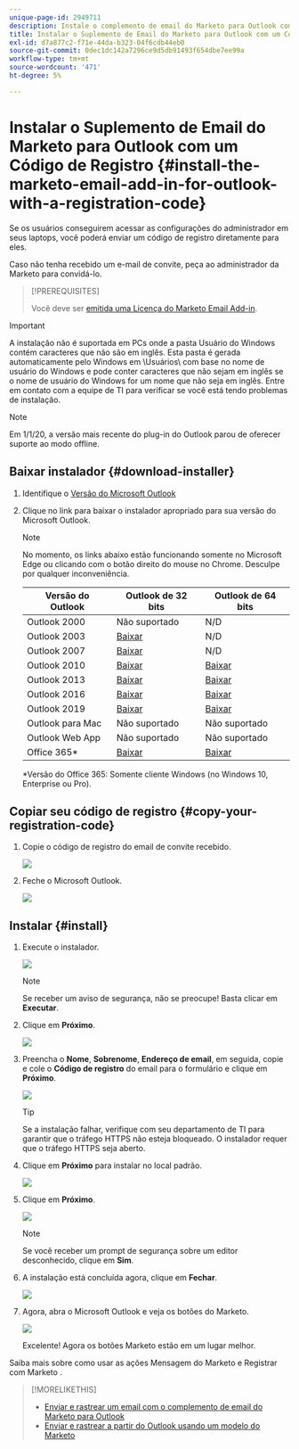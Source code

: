 ```yaml
---
unique-page-id: 2949711
description: Instale o complemento de email do Marketo para Outlook com um código de registro - Marketo Docs - Documentação do produto
title: Instalar o Suplemento de Email do Marketo para Outlook com um Código de Registro
exl-id: d7a877c2-f71e-44da-b323-04f6cdb44eb0
source-git-commit: 0dec1dc142a7296ce9d5db91493f654dbe7ee99a
workflow-type: tm+mt
source-wordcount: '471'
ht-degree: 5%

---
```


# Instalar o Suplemento de Email do Marketo para Outlook com um Código de Registro {#install-the-marketo-email-add-in-for-outlook-with-a-registration-code}

Se os usuários conseguirem acessar as configurações do administrador em seus laptops, você poderá enviar um código de registro diretamente para eles.

Caso não tenha recebido um e-mail de convite, peça ao administrador da Marketo para convidá-lo.

>[!PREREQUISITES]
>
>Você deve ser [emitida uma Licença do Marketo Email Add-in](/help/marketo/product-docs/marketo-sales-insight/msi-outlook-plugin/issue-a-marketo-email-add-in-license.md).

>[!IMPORTANT]
>
>A instalação não é suportada em PCs onde a pasta Usuário do Windows contém caracteres que não são em inglês. Esta pasta é gerada automaticamente pelo Windows em <System Root>\Usuários\ com base no nome de usuário do Windows e pode conter caracteres que não sejam em inglês se o nome de usuário do Windows for um nome que não seja em inglês. Entre em contato com a equipe de TI para verificar se você está tendo problemas de instalação.

>[!NOTE]
>
>Em 1/1/20, a versão mais recente do plug-in do Outlook parou de oferecer suporte ao modo offline.

## Baixar instalador {#download-installer}

1. Identifique o [Versão do Microsoft Outlook](https://support.office.com/en-us/article/what-version-of-outlook-do-i-have-b3a9568c-edb5-42b9-9825-d48d82b2257c)

1. Clique no link para baixar o instalador apropriado para sua versão do Microsoft Outlook.

   >[!NOTE]
   >
   >No momento, os links abaixo estão funcionando somente no Microsoft Edge ou clicando com o botão direito do mouse no Chrome. Desculpe por qualquer inconveniência.

   | Versão do Outlook | Outlook de 32 bits | Outlook de 64 bits |
   |---|---|---|
   | Outlook 2000 | Não suportado | N/D |
   | Outlook 2003 | [Baixar](https://munchkin.marketo.net/MarketoAddInSetup32.msi) | N/D |
   | Outlook 2007 | [Baixar](https://munchkin.marketo.net/MarketoAddInSetup32.msi) | N/D |
   | Outlook 2010 | [Baixar](https://munchkin.marketo.net/MarketoAddInSetup32.msi) | [Baixar](https://munchkin.marketo.net/MarketoAddInSetup64.msi) |
   | Outlook 2013 | [Baixar](https://munchkin.marketo.net/MarketoAddInSetup32.msi) | [Baixar](https://munchkin.marketo.net/MarketoAddInSetup64.msi) |
   | Outlook 2016 | [Baixar](https://munchkin.marketo.net/MarketoAddInSetup32.msi) | [Baixar](https://munchkin.marketo.net/MarketoAddInSetup64.msi) |
   | Outlook 2019 | [Baixar](https://munchkin.marketo.net/MarketoAddInSetup32.msi) | [Baixar](https://munchkin.marketo.net/MarketoAddInSetup64.msi) |
   | Outlook para Mac | Não suportado | Não suportado |
   | Outlook Web App | Não suportado | Não suportado |
   | Office 365* | [Baixar](https://munchkin.marketo.net/MarketoAddInSetup32.msi) | [Baixar](https://munchkin.marketo.net/MarketoAddInSetup64.msi) |

   *Versão do Office 365: Somente cliente Windows (no Windows 10, Enterprise ou Pro).

## Copiar seu código de registro {#copy-your-registration-code}

1. Copie o código de registro do email de convite recebido.

   ![](assets/image2016-7-22-10-3a45-3a10.png)

1. Feche o Microsoft Outlook.

   ![](assets/ent-key-close-outlook-hand.png)

## Instalar {#install}

1. Execute o instalador.

   ![](assets/image2016-7-25-10-3a23-3a33.png)

   >[!NOTE]
   >
   >Se receber um aviso de segurança, não se preocupe! Basta clicar em **Executar**.

1. Clique em **Próximo**.

   ![](assets/welcome-to-the-setup-wizard-hand.png)

1. Preencha o **Nome**, **Sobrenome**, **Endereço de email**, em seguida, copie e cole o **Código de registro** do email para o formulário e clique em **Próximo**.

   ![](assets/enter-your-information-hands.png)

   >[!TIP]
   >
   >Se a instalação falhar, verifique com seu departamento de TI para garantir que o tráfego HTTPS não esteja bloqueado. O instalador requer que o tráfego HTTPS seja aberto.

1. Clique em **Próximo** para instalar no local padrão.

   ![](assets/select-installation-folder-hand.png)

1. Clique em **Próximo**.

   ![](assets/confirm-installation-hand.png)

   >[!NOTE]
   >
   >Se você receber um prompt de segurança sobre um editor desconhecido, clique em **Sim**.

1. A instalação está concluída agora, clique em **Fechar**.

   ![](assets/image2014-9-23-15-3a52-3a11.png)

1. Agora, abra o Microsoft Outlook e veja os botões do Marketo.

   ![](assets/image2016-8-24-15-3a47-3a38.png)

   Excelente! Agora os botões Marketo estão em um lugar melhor.

Saiba mais sobre como usar as ações Mensagem do Marketo e Registrar com Marketo .

>[!MORELIKETHIS]
>
>* [Enviar e rastrear um email com o complemento de email do Marketo para Outlook](/help/marketo/product-docs/marketo-sales-insight/msi-outlook-plugin/send-and-track-an-email-with-the-email-add-in-for-outlook.md)
>* [Enviar e rastrear a partir do Outlook usando um modelo do Marketo](/help/marketo/product-docs/marketo-sales-insight/msi-outlook-plugin/send-and-track-from-outlook-using-a-marketo-template.md)

